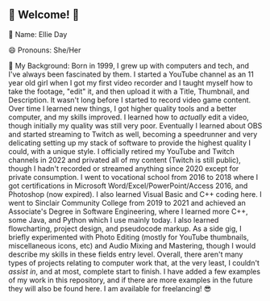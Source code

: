 ## 👋 Welcome! 👋

<!--
**Ellie905/Ellie905** is a ✨ _special_ ✨ repository because its `README.md` (this file) appears on your GitHub profile.
-->

🤖 Name: Ellie Day

😄 Pronouns: She/Her

💬 My Background:
Born in 1999, I grew up with computers and tech, and I've always been fascinated by them. I started a YouTube channel as an 11 year old girl when I got my first video recorder and I taught myself how to take the footage, "edit" it, and then upload it with a Title, Thumbnail, and Description. It wasn't long before I started to record video game content. Over time I learned new things, I got higher quality tools and a better computer, and my skills improved. I learned how to *actually* edit a video, though initially my quality was still very poor. Eventually I learned about OBS and started streaming to Twitch as well, becoming a speedrunner and very delicating setting up my stack of software to provide the highest quality I could, with a unique style. I officially retired my YouTube and Twitch channels in 2022 and privated all of my content (Twitch is still public), though I hadn't recorded or streamed anything since 2020 except for private consumption. I went to vocational school from 2016 to 2018 where I got certifications in Microsoft Word/Excel/PowerPoint/Access 2016, and Photoshop (now expired). I also learned Visual Basic and C++ coding here. I went to Sinclair Community College from 2019 to 2021 and achieved an Associate's Degree in Software Engineering, where I learned more C++, some Java, and Python which I use mainly today. I also learned flowcharting, project design, and pseudocode markup. As a side gig, I briefly experimented with Photo Editing (mostly for YouTube thumbnails, miscellaneous icons, etc) and Audio Mixing and Mastering, though I would describe my skills in these fields entry level. Overall, there aren't many types of projects relating to computer work that, at the very least, I couldn't *assist in*, and at most, complete start to finish. I have added a few examples of my work in this repository, and if there are more examples in the future they will also be found here. I am available for freelancing! 😎
